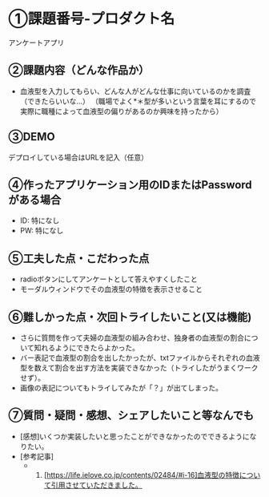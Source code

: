 # ①課題番号-プロダクト名

アンケートアプリ

## ②課題内容（どんな作品か）

- 血液型を入力してもらい、どんな人がどんな仕事に向いているのかを調査（できたらいいな…）
（職場でよく*＊型が多いという言葉を耳にするので実際に職種によって血液型の偏りがあるのか興味を持ったから）

## ③DEMO

デプロイしている場合はURLを記入（任意）

## ④作ったアプリケーション用のIDまたはPasswordがある場合

- ID: 特になし
- PW: 特になし

## ⑤工夫した点・こだわった点

- radioボタンにしてアンケートとして答えやすくしたこと
- モーダルウィンドウでその血液型の特徴を表示させること

## ⑥難しかった点・次回トライしたいこと(又は機能)

- さらに質問を作って夫婦の血液型の組み合わせ、独身者の血液型の割合について知れるようにできたらよかった。
- バー表記で血液型の割合を出したかったが、txtファイルからそれぞれの血液型を数えて割合を出す方法を実装できなかった（トライしたがうまくワークせず）。
- 画像の表記についてもトライしてみたが「？」が出てしまった。


## ⑦質問・疑問・感想、シェアしたいこと等なんでも

- [感想]いくつか実装したいと思ったことができなかったのでできるようになりたい。
- [参考記事]
  - 1. [https://life.ielove.co.jp/contents/02484/#i-16]血液型の特徴について引用させていただきました。